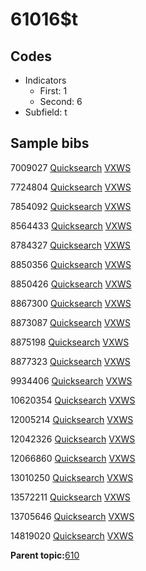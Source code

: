 # 61016$t

## Codes

-   Indicators
    -   First: 1
    -   Second: 6
-   Subfield: t

## Sample bibs

7009027 [Quicksearch](https://search.library.yale.edu/catalog/7009027) [VXWS](http://prodorbis.library.yale.edu:7014/vxws/GetHoldingsService?bibId=7009027)

7724804 [Quicksearch](https://search.library.yale.edu/catalog/7724804) [VXWS](http://prodorbis.library.yale.edu:7014/vxws/GetHoldingsService?bibId=7724804)

7854092 [Quicksearch](https://search.library.yale.edu/catalog/7854092) [VXWS](http://prodorbis.library.yale.edu:7014/vxws/GetHoldingsService?bibId=7854092)

8564433 [Quicksearch](https://search.library.yale.edu/catalog/8564433) [VXWS](http://prodorbis.library.yale.edu:7014/vxws/GetHoldingsService?bibId=8564433)

8784327 [Quicksearch](https://search.library.yale.edu/catalog/8784327) [VXWS](http://prodorbis.library.yale.edu:7014/vxws/GetHoldingsService?bibId=8784327)

8850356 [Quicksearch](https://search.library.yale.edu/catalog/8850356) [VXWS](http://prodorbis.library.yale.edu:7014/vxws/GetHoldingsService?bibId=8850356)

8850426 [Quicksearch](https://search.library.yale.edu/catalog/8850426) [VXWS](http://prodorbis.library.yale.edu:7014/vxws/GetHoldingsService?bibId=8850426)

8867300 [Quicksearch](https://search.library.yale.edu/catalog/8867300) [VXWS](http://prodorbis.library.yale.edu:7014/vxws/GetHoldingsService?bibId=8867300)

8873087 [Quicksearch](https://search.library.yale.edu/catalog/8873087) [VXWS](http://prodorbis.library.yale.edu:7014/vxws/GetHoldingsService?bibId=8873087)

8875198 [Quicksearch](https://search.library.yale.edu/catalog/8875198) [VXWS](http://prodorbis.library.yale.edu:7014/vxws/GetHoldingsService?bibId=8875198)

8877323 [Quicksearch](https://search.library.yale.edu/catalog/8877323) [VXWS](http://prodorbis.library.yale.edu:7014/vxws/GetHoldingsService?bibId=8877323)

9934406 [Quicksearch](https://search.library.yale.edu/catalog/9934406) [VXWS](http://prodorbis.library.yale.edu:7014/vxws/GetHoldingsService?bibId=9934406)

10620354 [Quicksearch](https://search.library.yale.edu/catalog/10620354) [VXWS](http://prodorbis.library.yale.edu:7014/vxws/GetHoldingsService?bibId=10620354)

12005214 [Quicksearch](https://search.library.yale.edu/catalog/12005214) [VXWS](http://prodorbis.library.yale.edu:7014/vxws/GetHoldingsService?bibId=12005214)

12042326 [Quicksearch](https://search.library.yale.edu/catalog/12042326) [VXWS](http://prodorbis.library.yale.edu:7014/vxws/GetHoldingsService?bibId=12042326)

12066860 [Quicksearch](https://search.library.yale.edu/catalog/12066860) [VXWS](http://prodorbis.library.yale.edu:7014/vxws/GetHoldingsService?bibId=12066860)

13010250 [Quicksearch](https://search.library.yale.edu/catalog/13010250) [VXWS](http://prodorbis.library.yale.edu:7014/vxws/GetHoldingsService?bibId=13010250)

13572211 [Quicksearch](https://search.library.yale.edu/catalog/13572211) [VXWS](http://prodorbis.library.yale.edu:7014/vxws/GetHoldingsService?bibId=13572211)

13705646 [Quicksearch](https://search.library.yale.edu/catalog/13705646) [VXWS](http://prodorbis.library.yale.edu:7014/vxws/GetHoldingsService?bibId=13705646)

14819020 [Quicksearch](https://search.library.yale.edu/catalog/14819020) [VXWS](http://prodorbis.library.yale.edu:7014/vxws/GetHoldingsService?bibId=14819020)

**Parent topic:**[610](../../tags/610/610.md)

